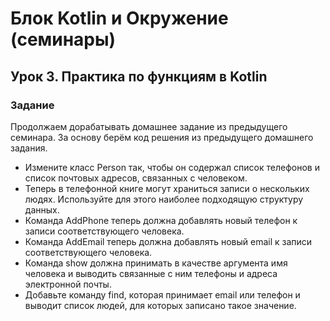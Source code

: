 # Блок Kotlin и Окружение (семинары)

## Урок 3. Практика по функциям в Kotlin

### Задание

Продолжаем дорабатывать домашнее задание из предыдущего семинара. За основу берём код решения из предыдущего домашнего задания.

- Измените класс Person так, чтобы он содержал список телефонов и список почтовых адресов, связанных с человеком.
- Теперь в телефонной книге могут храниться записи о нескольких людях. Используйте для этого наиболее подходящую структуру данных.
- Команда AddPhone теперь должна добавлять новый телефон к записи соответствующего человека.
- Команда AddEmail теперь должна добавлять новый email к записи соответствующего человека.
- Команда show должна принимать в качестве аргумента имя человека и выводить связанные с ним телефоны и адреса электронной почты.
- Добавьте команду find, которая принимает email или телефон и выводит список людей, для которых записано такое значение.